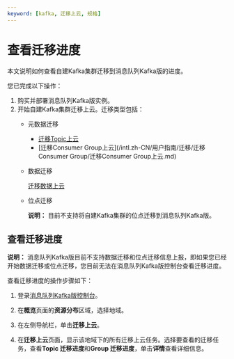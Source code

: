 ```yaml
---
keyword: [kafka, 迁移上云, 规格]
---
```


# 查看迁移进度

本文说明如何查看自建Kafka集群迁移到消息队列Kafka版的进度。

您已完成以下操作：

1.  购买并部署消息队列Kafka版实例。
2.  开始自建Kafka集群迁移上云。迁移类型包括：
    -   元数据迁移
        -   [迁移Topic上云](/intl.zh-CN/用户指南/迁移/迁移Topic/迁移Topic上云.md)
        -   [迁移Consumer Group上云](/intl.zh-CN/用户指南/迁移/迁移Consumer Group/迁移Consumer Group上云.md)
    -   数据迁移

        [迁移数据上云](/intl.zh-CN/用户指南/迁移/迁移数据/迁移数据上云.md)

    -   位点迁移

        **说明：** 目前不支持将自建Kafka集群的位点迁移到消息队列Kafka版。


## 查看迁移进度

**说明：** 消息队列Kafka版目前不支持数据迁移和位点迁移信息上报，即如果您已经开始数据迁移或位点迁移，您目前无法在消息队列Kafka版控制台查看迁移进度。

查看迁移进度的操作步骤如下：

1.  登录[消息队列Kafka版控制台](https://kafka.console.aliyun.com/?spm=a2c4g.11186623.2.22.6bf72638IfKzDm)。

2.  在**概览**页面的**资源分布**区域，选择地域。

3.  在左侧导航栏，单击**迁移上云**。

4.  在**迁移上云**页面，显示该地域下的所有迁移上云任务。选择要查看的迁移任务，查看**Topic 迁移进度**和**Group 迁移进度**，单击**详情**查看详细信息。


